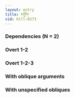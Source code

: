 ```yaml
---
layout: entry
title: མགྱོག་
vid: Hill:0273
---
```

### Dependencies (N = 2)


### Overt 1-2


### Overt 1-2-3


### With oblique arguments


### With unspecified obliques

